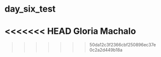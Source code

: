# day_six_test
<<<<<<< HEAD
Gloria Machalo
=======
>>>>>>> 50da12c3f2366cbf250896ec37e0c2a2d449b18a
